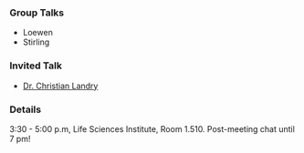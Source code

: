 ### Group Talks

* Loewen
* Stirling

### Invited Talk

* [Dr. Christian Landry](http://landrylab.ibis.ulaval.ca/)

### Details
3:30 - 5:00 p.m,
Life Sciences Institute, Room 1.510.
Post-meeting chat until 7 pm!


